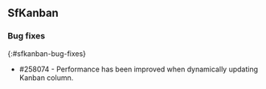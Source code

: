## SfKanban

### Bug fixes
{:#sfkanban-bug-fixes}

* \#258074 - Performance has been improved when dynamically updating Kanban column. 
